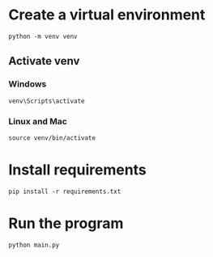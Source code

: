 # Create a virtual environment
```
python -m venv venv
```

## Activate venv
### Windows
```
venv\Scripts\activate
```
### Linux and Mac
```
source venv/bin/activate
```

# Install requirements
```
pip install -r requirements.txt
```

# Run the program
```
python main.py
```
